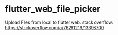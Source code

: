 # flutter_web_file_picker

Upload Files from local to flutter web.
stack overflow: https://stackoverflow.com/a/76261219/13398700